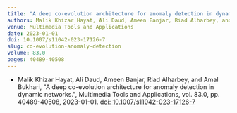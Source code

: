 ```yaml
---
title: "A deep co-evolution architecture for anomaly detection in dynamic networks"
authors: Malik Khizar Hayat, Ali Daud, Ameen Banjar, Riad Alharbey, and Amal Bukhari
venue: Multimedia Tools and Applications
date: 2023-01-01
doi: 10.1007/s11042-023-17126-7
slug: co-evolution-anomaly-detection
volume: 83.0
pages: 40489-40508
---
```


- Malik Khizar Hayat, Ali Daud, Ameen Banjar, Riad Alharbey, and Amal Bukhari, "A deep co-evolution architecture for anomaly detection in dynamic networks.", Multimedia Tools and Applications, vol. 83.0, pp. 40489-40508, 2023-01-01. [doi: 10.1007/s11042-023-17126-7](10.1007/s11042-023-17126-7)
